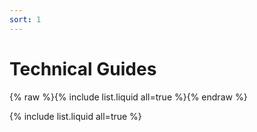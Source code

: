 ```yaml
---
sort: 1
---
```


# Technical Guides

{% raw %}{% include list.liquid all=true %}{% endraw %}


{% include list.liquid all=true %}


